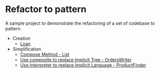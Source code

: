 # Refactor to pattern

A sample project to demonstrate the refactoring of a set of codebase to pattern.

* Creation
  * [Loan](src/main/java/com/aibyte/arch/pattern/creation/loan/README.md)
* Simplification
  * [Compose Method - List](src/main/java/com/aibyte/arch/pattern/simplify/compose/List.java)
  * [Use composite to replace Implicit Tree - OrdersWriter](src/main/java/com/aibyte/arch/pattern/simplify/composite/OrdersWriter.java)
  * [Use Interpreter to replace Implicit Language - ProductFinder](src/main/java/com/aibyte/arch/pattern/simplify/interpreter/ProductFinder.java)